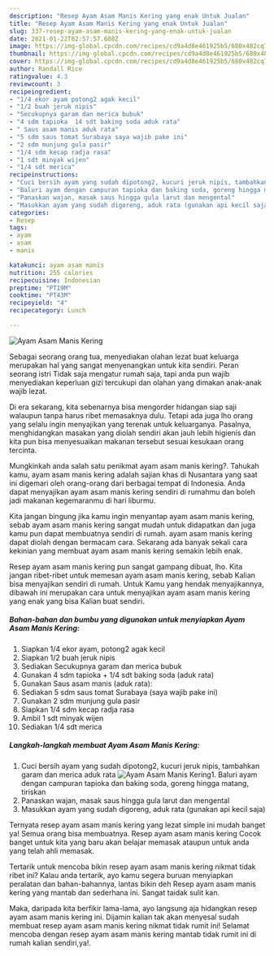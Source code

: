 ```yaml
---
description: "Resep Ayam Asam Manis Kering yang enak Untuk Jualan"
title: "Resep Ayam Asam Manis Kering yang enak Untuk Jualan"
slug: 337-resep-ayam-asam-manis-kering-yang-enak-untuk-jualan
date: 2021-01-22T02:57:57.608Z
image: https://img-global.cpcdn.com/recipes/cd9a4d8e461925b5/680x482cq70/ayam-asam-manis-kering-foto-resep-utama.jpg
thumbnail: https://img-global.cpcdn.com/recipes/cd9a4d8e461925b5/680x482cq70/ayam-asam-manis-kering-foto-resep-utama.jpg
cover: https://img-global.cpcdn.com/recipes/cd9a4d8e461925b5/680x482cq70/ayam-asam-manis-kering-foto-resep-utama.jpg
author: Randall Rice
ratingvalue: 4.3
reviewcount: 3
recipeingredient:
- "1/4 ekor ayam potong2 agak kecil"
- "1/2 buah jeruk nipis"
- "Secukupnya garam dan merica bubuk"
- "4 sdm tapioka  14 sdt baking soda aduk rata"
- " Saus asam manis aduk rata"
- "5 sdm saus tomat Surabaya saya wajib pake ini"
- "2 sdm munjung gula pasir"
- "1/4 sdm kecap radja rasa"
- "1 sdt minyak wijen"
- "1/4 sdt merica"
recipeinstructions:
- "Cuci bersih ayam yang sudah dipotong2, kucuri jeruk nipis, tambahkan garam dan merica aduk rata"
- "Baluri ayam dengan campuran tapioka dan baking soda, goreng hingga matang, tiriskan"
- "Panaskan wajan, masak saus hingga gula larut dan mengental"
- "Masukkan ayam yang sudah digoreng, aduk rata (gunakan api kecil saja)"
categories:
- Resep
tags:
- ayam
- asam
- manis

katakunci: ayam asam manis 
nutrition: 255 calories
recipecuisine: Indonesian
preptime: "PT19M"
cooktime: "PT43M"
recipeyield: "4"
recipecategory: Lunch

---
```



![Ayam Asam Manis Kering](https://img-global.cpcdn.com/recipes/cd9a4d8e461925b5/680x482cq70/ayam-asam-manis-kering-foto-resep-utama.jpg)

Sebagai seorang orang tua, menyediakan olahan lezat buat keluarga merupakan hal yang sangat menyenangkan untuk kita sendiri. Peran seorang istri Tidak saja mengatur rumah saja, tapi anda pun wajib menyediakan keperluan gizi tercukupi dan olahan yang dimakan anak-anak wajib lezat.

Di era  sekarang, kita sebenarnya bisa mengorder hidangan siap saji walaupun tanpa harus ribet memasaknya dulu. Tetapi ada juga lho orang yang selalu ingin menyajikan yang terenak untuk keluarganya. Pasalnya, menghidangkan masakan yang diolah sendiri akan jauh lebih higienis dan kita pun bisa menyesuaikan makanan tersebut sesuai kesukaan orang tercinta. 



Mungkinkah anda salah satu penikmat ayam asam manis kering?. Tahukah kamu, ayam asam manis kering adalah sajian khas di Nusantara yang saat ini digemari oleh orang-orang dari berbagai tempat di Indonesia. Anda dapat menyajikan ayam asam manis kering sendiri di rumahmu dan boleh jadi makanan kegemaranmu di hari liburmu.

Kita jangan bingung jika kamu ingin menyantap ayam asam manis kering, sebab ayam asam manis kering sangat mudah untuk didapatkan dan juga kamu pun dapat membuatnya sendiri di rumah. ayam asam manis kering dapat diolah dengan bermacam cara. Sekarang ada banyak sekali cara kekinian yang membuat ayam asam manis kering semakin lebih enak.

Resep ayam asam manis kering pun sangat gampang dibuat, lho. Kita jangan ribet-ribet untuk memesan ayam asam manis kering, sebab Kalian bisa menyajikan sendiri di rumah. Untuk Kamu yang hendak menyajikannya, dibawah ini merupakan cara untuk menyajikan ayam asam manis kering yang enak yang bisa Kalian buat sendiri.

<!--inarticleads1-->

##### Bahan-bahan dan bumbu yang digunakan untuk menyiapkan Ayam Asam Manis Kering:

1. Siapkan 1/4 ekor ayam, potong2 agak kecil
1. Siapkan 1/2 buah jeruk nipis
1. Sediakan Secukupnya garam dan merica bubuk
1. Gunakan 4 sdm tapioka + 1/4 sdt baking soda (aduk rata)
1. Gunakan  Saus asam manis (aduk rata):
1. Sediakan 5 sdm saus tomat Surabaya (saya wajib pake ini)
1. Gunakan 2 sdm munjung gula pasir
1. Siapkan 1/4 sdm kecap radja rasa
1. Ambil 1 sdt minyak wijen
1. Sediakan 1/4 sdt merica




<!--inarticleads2-->

##### Langkah-langkah membuat Ayam Asam Manis Kering:

1. Cuci bersih ayam yang sudah dipotong2, kucuri jeruk nipis, tambahkan garam dan merica aduk rata
<img src="https://img-global.cpcdn.com/steps/488422ce5542acd9/160x128cq70/ayam-asam-manis-kering-langkah-memasak-1-foto.jpg" alt="Ayam Asam Manis Kering">1. Baluri ayam dengan campuran tapioka dan baking soda, goreng hingga matang, tiriskan
1. Panaskan wajan, masak saus hingga gula larut dan mengental
1. Masukkan ayam yang sudah digoreng, aduk rata (gunakan api kecil saja)




Ternyata resep ayam asam manis kering yang lezat simple ini mudah banget ya! Semua orang bisa membuatnya. Resep ayam asam manis kering Cocok banget untuk kita yang baru akan belajar memasak ataupun untuk anda yang telah ahli memasak.

Tertarik untuk mencoba bikin resep ayam asam manis kering nikmat tidak ribet ini? Kalau anda tertarik, ayo kamu segera buruan menyiapkan peralatan dan bahan-bahannya, lantas bikin deh Resep ayam asam manis kering yang mantab dan sederhana ini. Sangat taidak sulit kan. 

Maka, daripada kita berfikir lama-lama, ayo langsung aja hidangkan resep ayam asam manis kering ini. Dijamin kalian tak akan menyesal sudah membuat resep ayam asam manis kering nikmat tidak rumit ini! Selamat mencoba dengan resep ayam asam manis kering mantab tidak rumit ini di rumah kalian sendiri,ya!.

